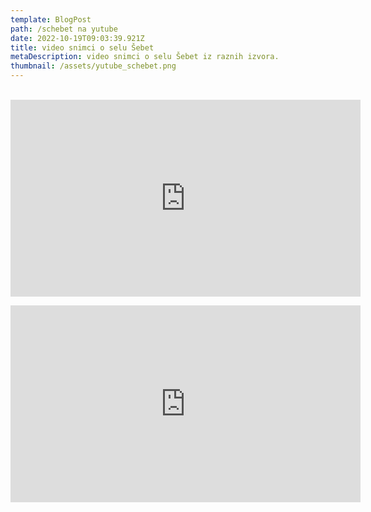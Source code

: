 ```yaml
---
template: BlogPost
path: /schebet na yutube
date: 2022-10-19T09:03:39.921Z
title: video snimci o selu Šebet
metaDescription: video snimci o selu Šebet iz raznih izvora.
thumbnail: /assets/yutube_schebet.png
---
```


﻿<iframe width="560" height="315" src="https://www.youtube.com/embed/t1ES05Hd5Zc" title="YouTube video player" frameborder="0" allow="accelerometer; autoplay; clipboard-write; encrypted-media; gyroscope; picture-in-picture" allowfullscreen></iframe>
<iframe width="560" height="315" src="https://www.youtube.com/embed/sE0A9i3t1sE" title="YouTube video player" frameborder="0" allow="accelerometer; autoplay; clipboard-write; encrypted-media; gyroscope; picture-in-picture" allowfullscreen></iframe>
